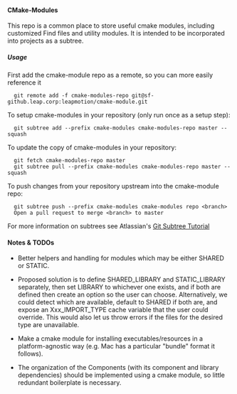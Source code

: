 #### CMake-Modules
This repo is a common place to store useful cmake modules, including customized
Find<Package> files and utility modules.  It is intended to be incorporated into projects
as a subtree. 

##### Usage
First add the cmake-module repo as a remote, so you can more easily reference it
```
  git remote add -f cmake-modules-repo git@sf-github.leap.corp:leapmotion/cmake-module.git
```

To setup cmake-modules in your repository (only run once as a setup step):

```
  git subtree add --prefix cmake-modules cmake-modules-repo master --squash
```
To update the copy of cmake-modules in your repository:
```
  git fetch cmake-modules-repo master
  git subtree pull --prefix cmake-modules cmake-modules-repo master --squash
```
To push changes from your repository upstream into the cmake-module repo:
```
  git subtree push --prefix cmake-modules cmake-modules repo <branch>
  Open a pull request to merge <branch> to master
```


For more information on subtrees see Atlassian's [Git Subtree Tutorial](http://blogs.atlassian.com/2013/05/alternatives-to-git-submodule-git-subtree/)


#### Notes & TODOs 

- Better helpers and handling for modules which may be either SHARED or STATIC.

- Proposed solution is to define SHARED_LIBRARY and STATIC_LIBRARY separately, then set
  LIBRARY to whichever one exists, and if both are defined then create an option so the
  user can choose.  Alternatively, we could detect which are available, default to SHARED
  if both are, and expose an Xxx_IMPORT_TYPE cache variable that the user could override.
  This would also let us throw errors if the files for the desired type are unavailable.

- Make a cmake module for installing executables/resources in a platform-agnostic way
  (e.g. Mac has a particular "bundle" format it follows).

- The organization of the Components (with its component and library dependencies) should
  be implemented using a cmake module, so little redundant boilerplate is necessary.
